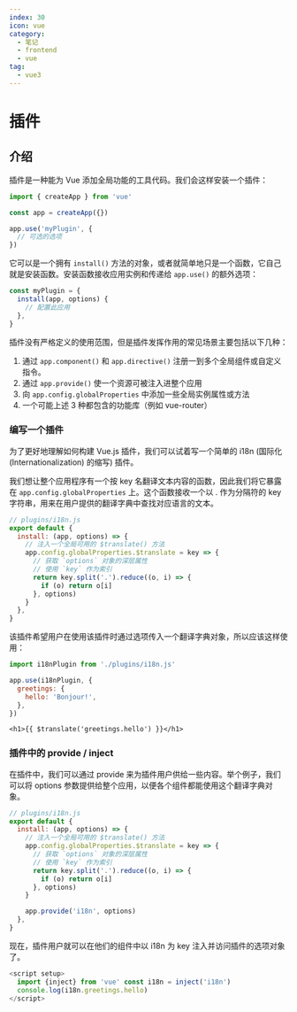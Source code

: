 ```yaml
---
index: 30
icon: vue
category:
  - 笔记
  - frontend
  - vue
tag:
  - vue3
---
```


# 插件

## 介绍

插件是一种能为 Vue 添加全局功能的工具代码。我们会这样安装一个插件：

```js
import { createApp } from 'vue'

const app = createApp({})

app.use('myPlugin', {
  // 可选的选项
})
```

它可以是一个拥有 `install()` 方法的对象，或者就简单地只是一个函数，它自己就是安装函数。安装函数接收应用实例和传递给 `app.use()` 的额外选项：

```js
const myPlugin = {
  install(app, options) {
    // 配置此应用
  },
}
```

插件没有严格定义的使用范围，但是插件发挥作用的常见场景主要包括以下几种：

1. 通过 `app.component()` 和 `app.directive()` 注册一到多个全局组件或自定义指令。
2. 通过 `app.provide()` 使一个资源可被注入进整个应用
3. 向 `app.config.globalProperties` 中添加一些全局实例属性或方法
4. 一个可能上述 3 种都包含的功能库（例如 vue-router）

### 编写一个插件

为了更好地理解如何构建 Vue.js 插件，我们可以试着写一个简单的 i18n (国际化 (Internationalization) 的缩写) 插件。

我们想让整个应用程序有一个按 key 名翻译文本内容的函数，因此我们将它暴露在 `app.config.globalProperties` 上。这个函数接收一个以 . 作为分隔符的 key 字符串，用来在用户提供的翻译字典中查找对应语言的文本。

```js
// plugins/i18n.js
export default {
  install: (app, options) => {
    // 注入一个全局可用的 $translate() 方法
    app.config.globalProperties.$translate = key => {
      // 获取 `options` 对象的深层属性
      // 使用 `key` 作为索引
      return key.split('.').reduce((o, i) => {
        if (o) return o[i]
      }, options)
    }
  },
}
```

该插件希望用户在使用该插件时通过选项传入一个翻译字典对象，所以应该这样使用：

```js
import i18nPlugin from './plugins/i18n.js'

app.use(i18nPlugin, {
  greetings: {
    hello: 'Bonjour!',
  },
})
```

```template
<h1>{{ $translate('greetings.hello') }}</h1>
```

### 插件中的 provide / inject

在插件中，我们可以通过 provide 来为插件用户供给一些内容。举个例子，我们可以将 options 参数提供给整个应用，以便各个组件都能使用这个翻译字典对象。

```js {13}
// plugins/i18n.js
export default {
  install: (app, options) => {
    // 注入一个全局可用的 $translate() 方法
    app.config.globalProperties.$translate = key => {
      // 获取 `options` 对象的深层属性
      // 使用 `key` 作为索引
      return key.split('.').reduce((o, i) => {
        if (o) return o[i]
      }, options)
    }

    app.provide('i18n', options)
  },
}
```

现在，插件用户就可以在他们的组件中以 i18n 为 key 注入并访问插件的选项对象了。

```js
<script setup>
  import {inject} from 'vue' const i18n = inject('i18n')
  console.log(i18n.greetings.hello)
</script>
```
